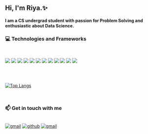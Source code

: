 <h2>Hi, I'm Riya.✨</h2>

#### I am a CS undergrad student with passion for Problem Solving and enthusiastic about Data Science.



### 💻 Technologies and Frameworks 
<br>

[![](https://img.shields.io/badge/Python-3776AB?style=for-the-badge&logo=python&logoColor=white )]()
[![](https://img.shields.io/badge/TensorFlow-FF6f00?style=for-the-badge&logo=Tensorflow&logoColor=white)]()
[![](https://img.shields.io/badge/Keras-D00000?style=for-the-badge&logo=keras&logoColor=white)]()
[![](https://img.shields.io/badge/HTML5-E34F26?style=for-the-badge&logo=html5&logoColor=white)]()
[![](https://img.shields.io/badge/CSS3-1572B6?style=for-the-badge&logo=css3&logoColor=white)]()
[![](https://img.shields.io/badge/Bootstrap-7952B3?style=for-the-badge&logo=Bootstrap&logoColor=white)]()
[![](https://img.shields.io/badge/JavaScript-F7DF1E?style=for-the-badge&logo=javascript&logoColor=black)]()
[![](https://img.shields.io/badge/Django-092E20?style=for-the-badge&logo=django&logoColor=white)]()
[![](https://img.shields.io/badge/Flask-000000?style=for-the-badge&logo=flask&logoColor=white)]()
[![](https://img.shields.io/badge/Java-ED8B00?style=for-the-badge&logo=java&logoColor=white)]()
[![](https://img.shields.io/badge/PostgreSQL-316192?style=for-the-badge&logo=postgresql&logoColor=white)]()
[![](https://img.shields.io/badge/Git-F05032?style=for-the-badge&logo=git&logoColor=white)]()

<br>
<br>

<!-- [![Riya's GitHub stats](https://github-readme-stats.vercel.app/api?username=RiyaTasgaonkar&hide=prs&count_private=true&show_icons=true&theme=midnight-purple)](https://github.com/RiyaTasgaonkar/github-readme-stats)-->

[![Top Langs](https://github-readme-stats.vercel.app/api/top-langs/?username=RiyaTasgaonkar&layout=compact&count_private=true&theme=midnight-purple&hide=css)](https://github.com/RiyaTasgaonkar/github-readme-stats)

<br>

### 📫 Get in touch with me 
<br>
<a href="mailto:riyatasgaonkar@gmail.com"><img src="https://img.shields.io/badge/Gmail-D14836?style=for-the-badge&logo=gmail&logoColor=white" alt="gmail"></a>
<a href="https://github.com/RiyaTasgaonkar"><img src="https://img.shields.io/badge/Github-181717?style=for-the-badge&logo=github&logoColor=white" alt="github"></a>
<a href="https://www.linkedin.com/in/riya-tasgaonkar-b85551191/"><img src="https://img.shields.io/badge/LinkedIn-0A66C2?style=for-the-badge&logo=linkedin&logoColor=white" alt="gmail"></a>


